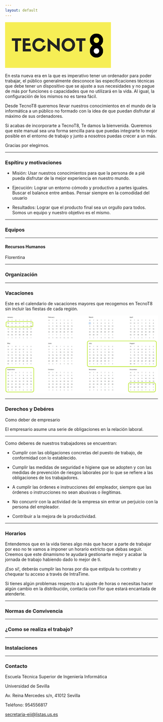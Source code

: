 ```yaml
---
layout: default
---
```


![TecnoT8](/assets/images/frontc.png)

En esta nueva era en la que es imperativo tener un ordenador para poder trabajar, el público generalmente desconoce las especificaciones técnicas que debe tener un dispositivo que se ajuste a sus necesidades y no pague de más por funciones o capacidades que no utilizará en la vida. Al igual, la configuración de los mismos no es tarea fácil.

Desde TecnoT8 queremos llevar nuestros conocimientos en el mundo de la informática a un público no formado con la idea de que puedan disfrutar al máximo de sus ordenadores.

Si acabas de incorporarte a TecnoT8, Te damos la bienvenida. Queremos que este manual sea una forma sencilla para que puedas integrarte lo mejor posible en el entorno de trabajo y junto a nosotros puedas crecer a un más.

Gracias por elegirnos.

***

### Espítiru y motivaciones

*   Misión: Usar nuestros conocimientos para que la persona de a pié pueda disfrutar de la mejor experiencia en nuestro mundo.

*   Ejecución: Lograr un entorno cómodo y productivo a partes iguales. Buscar el balance entre ambas. Pensar siempre en la comodidad del usuario

*   Resultados: Lograr que el producto final sea un orgullo para todos. Somos un equipo y nuestro objetivo es el mismo.

***

### Equipos


***

#### Recursos Humanos

Florentina

***

### Organización

***

### Vacaciones

Este es el calendario de vacaciones mayores que recogemos en TecnoT8 sin incluir las fiestas de cada región.

![Calendario](/assets/images/calendario.png)

***

### Derechos y Debéres

Como deber de empresario 

El empresario asume una serie de obligaciones en la relación laboral.

***

Como deberes de nuestros trabajadores se encuentran: 

- Cumplir con las obligaciones concretas del puesto de trabajo, de conformidad con lo establecido.

- Cumplir las medidas de seguridad e higiene que se adopten y con las medidas de prevención de riesgos laborales por lo que se refiere a las obligaciones de los trabajadores.

- A cumplir las órdenes e instrucciones del empleador, siempre que las órdenes o instrucciones no sean abusivas o ilegítimas.

- No concurrir con la actividad de la empresa sin entrar un perjuicio con la persona del empleador.

- Contribuir a la mejora de la productividad. 

***


### Horarios

Entendemos que en la vida tienes algo más que hacer a parte de trabajar por eso no te vamos a imponer un horario extricto que debas seguir. Creemos que este dinamismo te ayudará gestionarte mejor y acabar la jornada de trabajo habiendo dado lo mejor de ti.

¡Eso si!, deberás cumplir las horas por día que estipula tu contrato y chequear tu acceso a través de IntraTime.

Si tienes algún problemas respecto a tu ajuste de horas o necesitas hacer algún cambio en la distribución, contacta con Flor que estará encantada de atenderte.

***

### Normas de Convivencia

***

### ¿Como se realiza el trabajo?

***

### Instalaciones

***

### Contacto

Escuela Técnica Superior de Ingeniería Informática

Universidad de Sevilla

Av. Reina Mercedes s/n,
41012 Sevilla

Teléfono: 954556817

secretaria-eii@listas.us.es
